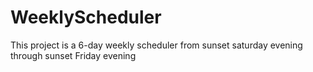 # WeeklyScheduler
This project is a 6-day weekly scheduler from sunset saturday evening through sunset Friday evening
